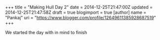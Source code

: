 +++
title = "Making Hull Day 2"
date = 2014-12-25T21:47:00Z
updated = 2014-12-25T21:47:58Z
draft = true
blogimport = true 
[author]
	name = "Pankaj"
	uri = "https://www.blogger.com/profile/12649611385928687519"
+++

 We started the day with in mind to finish 